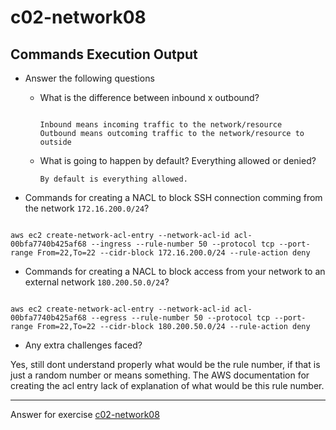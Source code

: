 # c02-network08

## Commands Execution Output

- Answer the following questions
  - What is the difference between inbound x outbound?
    ```
    
    Inbound means incoming traffic to the network/resource
    Outbound means outcoming traffic to the network/resource to outside 

    ```
    
  - What is going to happen by default? Everything allowed or denied?
    ```
    By default is everything allowed.

    ```
    

- Commands for creating a NACL to block SSH connection comming from the network `172.16.200.0/24`?

```

aws ec2 create-network-acl-entry --network-acl-id acl-00bfa7740b425af68 --ingress --rule-number 50 --protocol tcp --port-range From=22,To=22 --cidr-block 172.16.200.0/24 --rule-action deny

```

- Commands for creating a NACL to block access from your network to an external network `180.200.50.0/24`?

```

aws ec2 create-network-acl-entry --network-acl-id acl-00bfa7740b425af68 --egress --rule-number 50 --protocol tcp --port-range From=22,To=22 --cidr-block 180.200.50.0/24 --rule-action deny

```

- Any extra challenges faced?

Yes, still dont understand properly what would be the rule number, if that is just a random number or means something. The AWS documentation for creating the acl entry lack of explanation of what would be this rule number. 

<!-- Don't change anything below this point-->
***
Answer for exercise [c02-network08](https://github.com/devopsacademyau/academy/blob/893381c6f0b69434d9e8597d3d4b1c17f9bc1371/classes/02class/exercises/c02-network08/README.md)